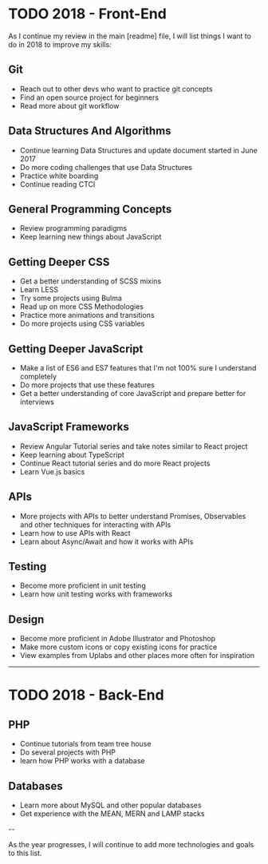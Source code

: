 # TODO 2018 - Front-End

As I continue my review in the main [readme] file, I will list things I want to do in 2018 to improve my skills:

## Git

*  Reach out to other devs who want to practice git concepts
*  Find an open source project for beginners
*  Read more about git workflow

## Data Structures And Algorithms

* Continue learning Data Structures and update document started in June 2017
* Do more coding challenges that use Data Structures
* Practice white boarding
* Continue reading CTCI

## General Programming Concepts

*  Review programming paradigms
*  Keep learning new things about JavaScript

## Getting Deeper CSS

* Get a better understanding of SCSS mixins
* Learn LESS
* Try some projects using Bulma
* Read up on more CSS Methodologies
* Practice more animations and transitions
* Do more projects using CSS variables

## Getting Deeper JavaScript

*  Make a list of ES6 and ES7 features that I'm not 100% sure I understand completely
*  Do more projects that use these features 
*  Get a better understanding of core JavaScript and prepare better for interviews

## JavaScript Frameworks

*  Review Angular Tutorial series and take notes similar to React project
*  Keep learning about TypeScript
*  Continue React tutorial series and do more React projects
*  Learn Vue.js basics

## APIs

*  More projects with APIs to better understand Promises, Observables and other techniques for interacting with APIs
*  Learn how to use APIs with React
*  Learn about Async/Await and how it works with APIs

## Testing

*  Become more proficient in unit testing
*  Learn how unit testing works with frameworks

## Design

*  Become more proficient in Adobe Illustrator and Photoshop
*  Make more custom icons or copy existing icons for practice
*  View examples from Uplabs and other places more often for inspiration

---

# TODO 2018 - Back-End

## PHP

*  Continue tutorials from team tree house
*  Do several projects with PHP
*  learn how PHP works with a database

## Databases

*  Learn more about MySQL and other popular databases
*  Get experience with the MEAN, MERN and LAMP stacks


--

As the year progresses, I will continue to add more technologies and goals to this list.